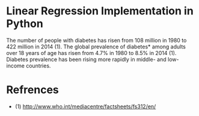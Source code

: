 # Linear Regression Implementation in Python

The number of people with diabetes has risen from 108 million in 1980 to 422 million in 2014 (1). The global prevalence of diabetes* among adults over 18 years of age has risen from 4.7% in 1980 to 8.5% in 2014 (1). Diabetes prevalence has been rising more rapidly in middle- and low-income countries.





# Refrences
* (1) http://www.who.int/mediacentre/factsheets/fs312/en/
